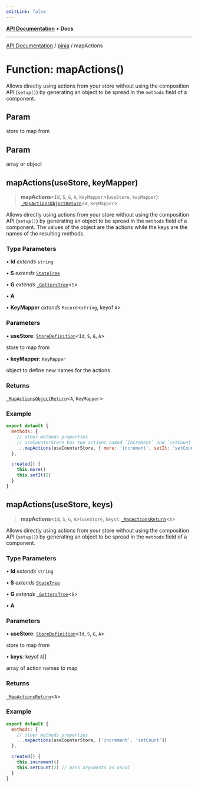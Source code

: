 ```yaml
---
editLink: false
---
```


[**API Documentation**](../../index.md) • **Docs**

***

[API Documentation](../../index.md) / [pinia](../index.md) / mapActions

# Function: mapActions()

Allows directly using actions from your store without using the composition
API (`setup()`) by generating an object to be spread in the `methods` field
of a component.

## Param

store to map from

## Param

array or object

## mapActions(useStore, keyMapper)

> **mapActions**\<`Id`, `S`, `G`, `A`, `KeyMapper`\>(`useStore`, `keyMapper`): [`_MapActionsObjectReturn`](../type-aliases/MapActionsObjectReturn.md)\<`A`, `KeyMapper`\>

Allows directly using actions from your store without using the composition
API (`setup()`) by generating an object to be spread in the `methods` field
of a component. The values of the object are the actions while the keys are
the names of the resulting methods.

### Type Parameters

• **Id** *extends* `string`

• **S** *extends* [`StateTree`](../type-aliases/StateTree.md)

• **G** *extends* [`_GettersTree`](../type-aliases/GettersTree.md)\<`S`\>

• **A**

• **KeyMapper** *extends* `Record`\<`string`, keyof `A`\>

### Parameters

• **useStore**: [`StoreDefinition`](../interfaces/StoreDefinition.md)\<`Id`, `S`, `G`, `A`\>

store to map from

• **keyMapper**: `KeyMapper`

object to define new names for the actions

### Returns

[`_MapActionsObjectReturn`](../type-aliases/MapActionsObjectReturn.md)\<`A`, `KeyMapper`\>

### Example

```js
export default {
  methods: {
    // other methods properties
    // useCounterStore has two actions named `increment` and `setCount`
    ...mapActions(useCounterStore, { more: 'increment', setIt: 'setCount' })
  },

  created() {
    this.more()
    this.setIt(2)
  }
}
```

## mapActions(useStore, keys)

> **mapActions**\<`Id`, `S`, `G`, `A`\>(`useStore`, `keys`): [`_MapActionsReturn`](../type-aliases/MapActionsReturn.md)\<`A`\>

Allows directly using actions from your store without using the composition
API (`setup()`) by generating an object to be spread in the `methods` field
of a component.

### Type Parameters

• **Id** *extends* `string`

• **S** *extends* [`StateTree`](../type-aliases/StateTree.md)

• **G** *extends* [`_GettersTree`](../type-aliases/GettersTree.md)\<`S`\>

• **A**

### Parameters

• **useStore**: [`StoreDefinition`](../interfaces/StoreDefinition.md)\<`Id`, `S`, `G`, `A`\>

store to map from

• **keys**: keyof `A`[]

array of action names to map

### Returns

[`_MapActionsReturn`](../type-aliases/MapActionsReturn.md)\<`A`\>

### Example

```js
export default {
  methods: {
    // other methods properties
    ...mapActions(useCounterStore, ['increment', 'setCount'])
  },

  created() {
    this.increment()
    this.setCount(2) // pass arguments as usual
  }
}
```
